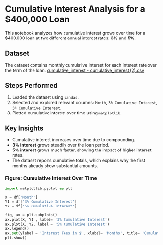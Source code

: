 # Cumulative Interest Analysis for a $400,000 Loan

This notebook analyzes how cumulative interest grows over time for a $400,000 loan at two different annual interest rates: **3%** and **5%**.  

## Dataset
The dataset contains monthly cumulative interest for each interest rate over the term of the loan.  [cumulative_interest - cumulative_interest (2).csv](https://github.com/user-attachments/files/21969260/cumulative_interest.-.cumulative_interest.2.csv)


## Steps Performed
1. Loaded the dataset using `pandas`.  
2. Selected and explored relevant columns: `Month`, `3% Cumulative Interest`, `5% Cumulative Interest`.  
3. Plotted cumulative interest over time using `matplotlib`.  

## Key Insights
- Cumulative interest increases over time due to compounding.  
- **3% interest** grows steadily over the loan period.  
- **5% interest** grows much faster, showing the impact of higher interest rates.  
- The dataset reports cumulative totals, which explains why the first months already show substantial amounts.  

### Figure: Cumulative Interest Over Time

```python
import matplotlib.pyplot as plt

X = df['Month']
Y1 = df['3% Cumulative Interest']
Y2 = df['5% Cumulative Interest']

fig, ax = plt.subplots()
ax.plot(X, Y1 , label= '3% Cumulative Interest')
ax.plot(X, Y2, label = '5% Cumulative Interest')
ax.legend()
ax.set(ylabel = 'Interest Fees in $', xlabel= 'Months', title= 'Cumulative Interest Over Time for $400,000 Loan')
plt.show()
